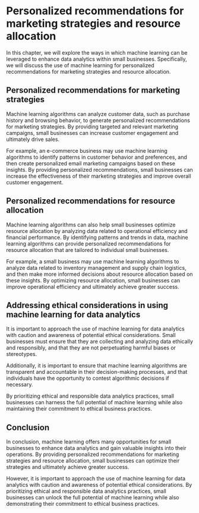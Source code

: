 Personalized recommendations for marketing strategies and resource allocation
=========================================================================================================================================

In this chapter, we will explore the ways in which machine learning can be leveraged to enhance data analytics within small businesses. Specifically, we will discuss the use of machine learning for personalized recommendations for marketing strategies and resource allocation.

Personalized recommendations for marketing strategies
-----------------------------------------------------

Machine learning algorithms can analyze customer data, such as purchase history and browsing behavior, to generate personalized recommendations for marketing strategies. By providing targeted and relevant marketing campaigns, small businesses can increase customer engagement and ultimately drive sales.

For example, an e-commerce business may use machine learning algorithms to identify patterns in customer behavior and preferences, and then create personalized email marketing campaigns based on these insights. By providing personalized recommendations, small businesses can increase the effectiveness of their marketing strategies and improve overall customer engagement.

Personalized recommendations for resource allocation
----------------------------------------------------

Machine learning algorithms can also help small businesses optimize resource allocation by analyzing data related to operational efficiency and financial performance. By identifying patterns and trends in data, machine learning algorithms can provide personalized recommendations for resource allocation that are tailored to individual small businesses.

For example, a small business may use machine learning algorithms to analyze data related to inventory management and supply chain logistics, and then make more informed decisions about resource allocation based on these insights. By optimizing resource allocation, small businesses can improve operational efficiency and ultimately achieve greater success.

Addressing ethical considerations in using machine learning for data analytics
------------------------------------------------------------------------------

It is important to approach the use of machine learning for data analytics with caution and awareness of potential ethical considerations. Small businesses must ensure that they are collecting and analyzing data ethically and responsibly, and that they are not perpetuating harmful biases or stereotypes.

Additionally, it is important to ensure that machine learning algorithms are transparent and accountable in their decision-making processes, and that individuals have the opportunity to contest algorithmic decisions if necessary.

By prioritizing ethical and responsible data analytics practices, small businesses can harness the full potential of machine learning while also maintaining their commitment to ethical business practices.

Conclusion
--------------------------

In conclusion, machine learning offers many opportunities for small businesses to enhance data analytics and gain valuable insights into their operations. By providing personalized recommendations for marketing strategies and resource allocation, small businesses can optimize their strategies and ultimately achieve greater success.

However, it is important to approach the use of machine learning for data analytics with caution and awareness of potential ethical considerations. By prioritizing ethical and responsible data analytics practices, small businesses can unlock the full potential of machine learning while also demonstrating their commitment to ethical business practices.
